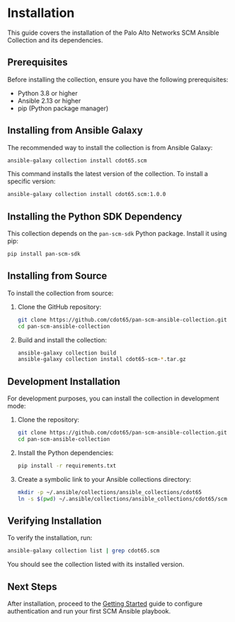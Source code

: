 # Installation

This guide covers the installation of the Palo Alto Networks SCM Ansible Collection and its dependencies.

## Prerequisites

Before installing the collection, ensure you have the following prerequisites:

- Python 3.8 or higher
- Ansible 2.13 or higher
- pip (Python package manager)

## Installing from Ansible Galaxy

The recommended way to install the collection is from Ansible Galaxy:

```bash
ansible-galaxy collection install cdot65.scm
```

This command installs the latest version of the collection. To install a specific version:

```bash
ansible-galaxy collection install cdot65.scm:1.0.0
```

## Installing the Python SDK Dependency

This collection depends on the `pan-scm-sdk` Python package. Install it using pip:

```bash
pip install pan-scm-sdk
```

## Installing from Source

To install the collection from source:

1. Clone the GitHub repository:

   ```bash
   git clone https://github.com/cdot65/pan-scm-ansible-collection.git
   cd pan-scm-ansible-collection
   ```

2. Build and install the collection:

   ```bash
   ansible-galaxy collection build
   ansible-galaxy collection install cdot65-scm-*.tar.gz
   ```

## Development Installation

For development purposes, you can install the collection in development mode:

1. Clone the repository:

   ```bash
   git clone https://github.com/cdot65/pan-scm-ansible-collection.git
   cd pan-scm-ansible-collection
   ```

2. Install the Python dependencies:

   ```bash
   pip install -r requirements.txt
   ```

3. Create a symbolic link to your Ansible collections directory:

   ```bash
   mkdir -p ~/.ansible/collections/ansible_collections/cdot65
   ln -s $(pwd) ~/.ansible/collections/ansible_collections/cdot65/scm
   ```

## Verifying Installation

To verify the installation, run:

```bash
ansible-galaxy collection list | grep cdot65.scm
```

You should see the collection listed with its installed version.

## Next Steps

After installation, proceed to the [Getting Started](getting-started.md) guide to configure authentication and run your first SCM Ansible playbook.
